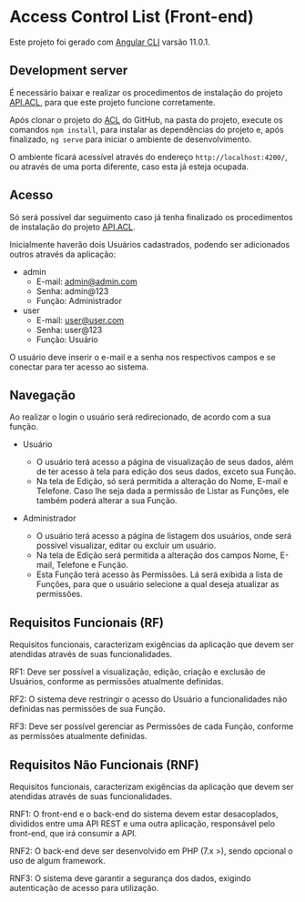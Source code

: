 # Access Control List (Front-end)

Este projeto foi gerado com [Angular CLI](https://github.com/angular/angular-cli) varsão 11.0.1.

## Development server

É necessário baixar e realizar os procedimentos de instalação do projeto [API.ACL](https://github.com/flailton/api.acl), para que este projeto funcione corretamente.

Após clonar o projeto do [ACL](https://github.com/flailton/acl) do GitHub, na pasta do projeto, execute os comandos `npm install`, para instalar as dependências do projeto e, após finalizado, `ng serve` para iniciar o ambiente de desenvolvimento. 

O ambiente ficará acessível através do endereço `http://localhost:4200/`, ou através de uma porta diferente, caso esta já esteja ocupada.

## Acesso

Só será possível dar seguimento caso já tenha finalizado os procedimentos de instalação do projeto [API.ACL](https://github.com/flailton/api.acl).

Inicialmente haverão dois Usuários cadastrados, podendo ser adicionados outros através da aplicação:
- admin
  - E-mail: admin@admin.com
  - Senha:  admin@123
  - Função: Administrador
- user
  - E-mail: user@user.com
  - Senha:  user@123
  - Função: Usuário

O usuário deve inserir o e-mail e a senha nos respectivos campos e se conectar para ter acesso ao sistema.

## Navegação

Ao realizar o login o usuário será redirecionado, de acordo com a sua função.
- Usuário
  - O usuário terá acesso a página de visualização de seus dados, além de ter acesso à tela para edição dos seus dados, exceto sua Função.
  - Na tela de Edição, só será permitida a alteração do Nome, E-mail e Telefone. Caso lhe seja dada a permissão de Listar as Funções, ele também poderá alterar a sua Função.
  
- Administrador
  - O usuário terá acesso a página de listagem dos usuários, onde será possível visualizar, editar ou excluir um usuário.
  - Na tela de Edição será permitida a alteração dos campos Nome, E-mail, Telefone e Função.
  - Esta Função terá acesso às Permissões. Lá será exibida a lista de Funções, para que o usuário selecione a qual deseja atualizar as permissões.

## Requisitos Funcionais (RF)

Requisitos funcionais, caracterizam exigências da aplicação que devem ser atendidas através de suas funcionalidades.

RF1: Deve ser possível a visualização, edição, criação e exclusão de Usuários, conforme as permissões atualmente definidas.

RF2: O sistema deve restringir o acesso do Usuário a funcionalidades não definidas nas permissões de sua Função.

RF3: Deve ser possível gerenciar as Permissões de cada Função, conforme as permissões atualmente definidas.

## Requisitos Não Funcionais (RNF)

Requisitos funcionais, caracterizam exigências da aplicação que devem ser atendidas através de suas funcionalidades.

RNF1: O front-end e o back-end do sistema devem estar desacoplados, divididos entre uma API REST e uma outra aplicação, responsável pelo front-end, que irá consumir a API.

RNF2: O back-end deve ser desenvolvido em PHP (7.x >), sendo opcional o uso de algum framework.

RNF3: O sistema deve garantir a segurança dos dados, exigindo autenticação de acesso para utilização.
